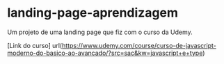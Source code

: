 # landing-page-aprendizagem

 Um projeto de uma landing page que fiz com o curso da Udemy.

 [Link do curso] url(https://www.udemy.com/course/curso-de-javascript-moderno-do-basico-ao-avancado/?src=sac&kw=javascript+e+type)
